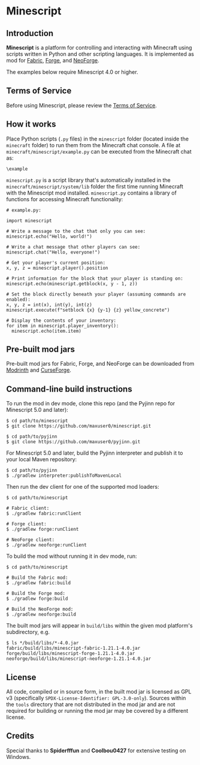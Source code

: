 # Minescript

## Introduction

**Minescript** is a platform for controlling and interacting with Minecraft using scripts written in
Python and other scripting languages. It is implemented as mod for [Fabric](https://fabricmc.net/),
[Forge](https://files.minecraftforge.net/net/minecraftforge/forge/), and
[NeoForge](https://neoforged.net/).

The examples below require Minescript 4.0 or higher.

## Terms of Service

Before using Minescript, please review the [Terms of Service](https://github.com/maxuser0/minescript/blob/main/TERMS_OF_SERVICE.md).

## How it works

Place Python scripts (`.py` files) in the `minescript` folder (located inside the `minecraft`
folder) to run them from the Minecraft chat console. A file at `minecraft/minescript/example.py`
can be executed from the Minecraft chat as:

```
\example
```

`minescript.py` is a script library that's automatically installed in the
`minecraft/minescript/system/lib` folder the first time running Minecraft with the Minescript mod
installed. `minescript.py` contains a library of functions for accessing Minecraft functionality:

```
# example.py:

import minescript

# Write a message to the chat that only you can see:
minescript.echo("Hello, world!")

# Write a chat message that other players can see:
minescript.chat("Hello, everyone!")

# Get your player's current position:
x, y, z = minescript.player().position

# Print information for the block that your player is standing on:
minescript.echo(minescript.getblock(x, y - 1, z))

# Set the block directly beneath your player (assuming commands are enabled):
x, y, z = int(x), int(y), int(z)
minescript.execute(f"setblock {x} {y-1} {z} yellow_concrete")

# Display the contents of your inventory:
for item in minescript.player_inventory():
  minescript.echo(item.item)
```

## Pre-built mod jars

Pre-built mod jars for Fabric, Forge, and NeoForge can be downloaded from
[Modrinth](https://modrinth.com/mod/minescript/versions) and
[CurseForge](https://www.curseforge.com/minecraft/mc-mods/minescript/files).

## Command-line build instructions

To run the mod in dev mode, clone this repo (and the Pyjinn repo for Minescript 5.0 and later):

```
$ cd path/to/minescript
$ git clone https://github.com/maxuser0/minescript.git

$ cd path/to/pyjinn
$ git clone https://github.com/maxuser0/pyjinn.git
```

For Minescript 5.0 and later, build the Pyjinn interpreter and publish it to your local Maven
repository:

```
$ cd path/to/pyjinn
$ ./gradlew interpreter:publishToMavenLocal
```

Then run the dev client for one of the supported mod loaders:

```
$ cd path/to/minescript

# Fabric client:
$ ./gradlew fabric:runClient

# Forge client:
$ ./gradlew forge:runClient

# NeoForge client:
$ ./gradlew neoforge:runClient
```

To build the mod without running it in dev mode, run:

```
$ cd path/to/minescript

# Build the Fabric mod:
$ ./gradlew fabric:build

# Build the Forge mod:
$ ./gradlew forge:build

# Build the NeoForge mod:
$ ./gradlew neoforge:build
```

The built mod jars will appear in `build/libs` within the given mod platform's subdirectory, e.g.

```
$ ls */build/libs/*-4.0.jar
fabric/build/libs/minescript-fabric-1.21.1-4.0.jar
forge/build/libs/minescript-forge-1.21.1-4.0.jar
neoforge/build/libs/minescript-neoforge-1.21.1-4.0.jar
```

## License

All code, compiled or in source form, in the built mod jar is licensed as GPL
v3 (specifically `SPDX-License-Identifier: GPL-3.0-only`). Sources within the
`tools` directory that are not distributed in the mod jar and are not required
for building or running the mod jar may be covered by a different license.

## Credits

Special thanks to **Spiderfffun** and **Coolbou0427** for extensive testing on Windows.
